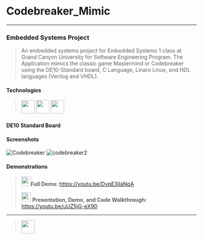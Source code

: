 # Codebreaker_Mimic
***
### Embedded Systems Project
> An embedded systems project for Embedded Systems 1 class at Grand Canyon University for Software Engineering Program. The Application mimics the classic game Mastermind or Codebreaker using the DE10-Standard board, C Language, Linaro Linux, and HDL languages (Verilog and VHDL).

#### Technologies
><img src="https://github.com/Ryanjwoodward/Codebreaker_Mimic/assets/48807137/2e943e5b-c3bf-4611-8e83-4eb4a3edc24e" width="35"/>
><img src="https://github.com/Ryanjwoodward/Codebreaker_Mimic/assets/48807137/3134585c-09e0-4a92-8ac2-f6311b3aa3c9" width="35"/>
><img src="https://github.com/Ryanjwoodward/Codebreaker_Mimic/assets/48807137/e60b916c-c270-4eb9-acd3-2a195d528f79" width="35"/>



#### DE10 Standard Board


#### Screenshots
![Codebreaker](https://user-images.githubusercontent.com/48807137/234725641-3a583031-16dc-4010-8174-79c3402e56fb.gif) 
![codebreaker2](https://user-images.githubusercontent.com/48807137/234727970-cbefc4ee-4eed-40e0-a196-eb9fe26335ec.jpg)

#### Demonstrations
> <img src="https://user-images.githubusercontent.com/48807137/235379450-240b387a-f405-42e9-8062-93f3e08faf60.png" width="25"/>__Full Demo:__ https://youtu.be/DvpE3jlaNqA
>
> <img src="https://user-images.githubusercontent.com/48807137/235379450-240b387a-f405-42e9-8062-93f3e08faf60.png" width="25"/> __Presentation, Demo, and Code Walkthrough:__ https://youtu.be/uUZ5jG-eX90

***
><img src="https://github.com/Ryanjwoodward/Codebreaker_Mimic/assets/48807137/af887401-e127-4b29-8f67-38c411332e7e" width="35"/>


